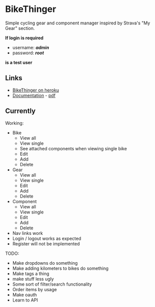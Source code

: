 # BikeThinger

Simple cycling gear and component manager inspired by Strava's "My Gear" section.

**If login is required**

* username: **_admin_**
* password: **_root_**

**is a test user**

## Links

* [BikeThinger on heroku](https://bikethinger.herokuapp.com)
* [Documentation](/doc/documentation.md) - [pdf](/doc/documentation.pdf)

## Currently

Working:

* Bike
  * View all
  * View single
  * See attached components when viewing single bike
  * Edit
  * Add
  * Delete
* Gear
  * View all
  * View single
  * Edit
  * Add
  * Delete
* Component
  * View all
  * View single
  * Edit
  * Add
  * Delete
* Nav links work
* Login / logout works as expected
* Register will not be implemented

TODO:

* Make dropdowns do something
* Make adding kilometers to bikes do something
* Make tags a thing
* make stuff less ugly
* Some sort of filter/search functionality
* Order items by usage
* Make oauth
* Learn to API

